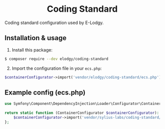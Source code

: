 <h1 align="center">Coding Standard</h1>

Coding standard configuration used by E-Lodgy.

Installation & usage
--------------------
1. Install this package:
```bash
$ composer require --dev elodgy/coding-standard
```

2. Import the configuration file in your `ecs.php`:
```php
$containerConfigurator->import('vendor/elodgy/coding-standard/ecs.php');
```

Example config (ecs.php)
------------------------
```php
use Symfony\Component\DependencyInjection\Loader\Configurator\ContainerConfigurator;
   
return static function (ContainerConfigurator $containerConfigurator): void {
    $containerConfigurator->import('vendor/sylius-labs/coding-standard/ecs.php');
};
```
